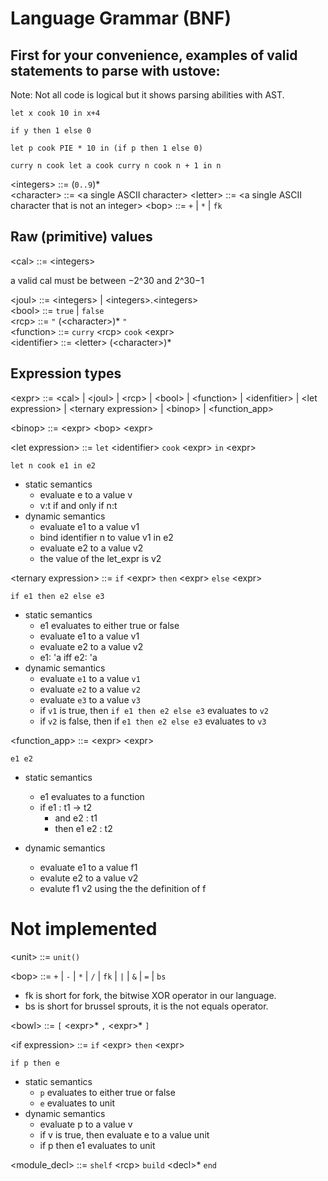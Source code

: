 # Language Grammar (BNF)

## First for your convenience, examples of valid statements to parse with ustove:
Note: Not all code is logical but it shows parsing abilities with AST.


`let x cook 10 in x+4`


`if y then 1 else 0`


`let p cook PIE * 10 in (if p then 1 else 0)`


`curry n cook let a cook curry n cook n + 1 in n`


\<integers> ::= (`0..9`)\* \
\<character> ::= \<a single ASCII character>
\<letter> ::= \<a single ASCII character that is not an integer>
\<bop> ::= `+` | `*` | `fk`

## Raw (primitive) values

\<cal> ::= \<integers> 

a valid cal must be between −2^30 and 2^30−1 

\<joul> ::= \<integers> | \<integers>.\<integers> \
\<bool> ::= `true` | `false` \
\<rcp> ::= `"` (\<character>)* `"`\
\<function> ::= `curry` \<rcp> `cook` \<expr> \
\<identifier> ::= \<letter> (\<character>)*

## Expression types


\<expr> ::= \<cal> | \<joul> | \<rcp> | \<bool> | \<function> | \<idenfitier> | \<let expression> | \<ternary expression> | \<binop> | \<function_app> 

\<binop> ::= \<expr> \<bop> \<expr>

\<let expression> ::= `let` \<identifier> `cook` \<expr> `in` \<expr> 

`let n cook e1 in e2`
- static semantics
  - evaluate e to a value v
  - v:t if and only if n:t
- dynamic semantics
  - evaluate e1 to a value v1
  - bind identifier n to value v1 in e2
  - evaluate e2 to a value v2
  - the value of the let_expr is v2

\<ternary expression> ::= `if` \<expr> `then` \<expr> `else` \<expr> 

`if e1 then e2 else e3`
- static semantics
  - e1 evaluates to either true or false
  - evaluate e1 to a value v1
  - evaluate e2 to a value v2
  - e1: 'a iff e2: 'a
- dynamic semantics
  - evaluate `e1` to a value `v1`
  - evaluate `e2` to a value `v2`
  - evaluate `e3` to a value `v3`
  - if `v1` is true, then `if e1 then e2 else e3` evaluates to `v2`
  - if `v2` is false, then if `e1 then e2 else e3` evaluates to `v3`


\<function_app> ::= \<expr> \<expr>

`e1 e2`
- static semantics
  - e1 evaluates to a function
  - if e1 : t1 -> t2
    - and e2 : t1
    - then e1 e2 : t2

- dynamic semantics
  - evaluate e1 to a value f1
  - evalute e2 to a value v2
  - evalute f1 v2 using the the definition of f



# Not implemented

\<unit> ::= `unit()`

\<bop> ::= `+` | `-` | `*` | `/` | `fk` | `|` | `&` | `=` | `bs`

- fk is short for fork, the bitwise XOR operator in our language.
- bs is short for brussel sprouts, it is the not equals operator.

\<bowl> ::= `[` \<expr>\* `,` \<expr>* `]` 



\<if expression> ::= `if` \<expr> `then` \<expr>

`if p then e`
- static semantics
  - `p` evaluates to either true or false
  - `e` evaluates to unit
- dynamic semantics
  - evaluate p to a value v
  - if v is true, then evaluate e to a value unit
  - if p then e1 evaluates to unit


\<module_decl> ::= `shelf` \<rcp> `build` \<decl>\* `end`
